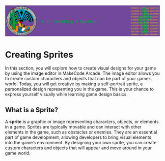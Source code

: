 ![header](assets/header.png)

# Creating Sprites

In this section, you will explore how to create visual designs for your game by using the image editor in MakeCode Arcade. The image editor allows you to create custom characters and objects that can be part of your game’s world. Today, you will get creative by making a self-portrait sprite, a personalized design representing you in the game. This is your chance to express yourself visually while learning game design basics.

## What is a Sprite?

A **sprite** is a graphic or image representing characters, objects, or elements in a game. Sprites are typically movable and can interact with other elements in the game, such as obstacles or enemies. They are an essential part of game development, allowing developers to bring visual elements into the game’s environment. By designing your own sprite, you can create custom characters and objects that will appear and move around in your game world.